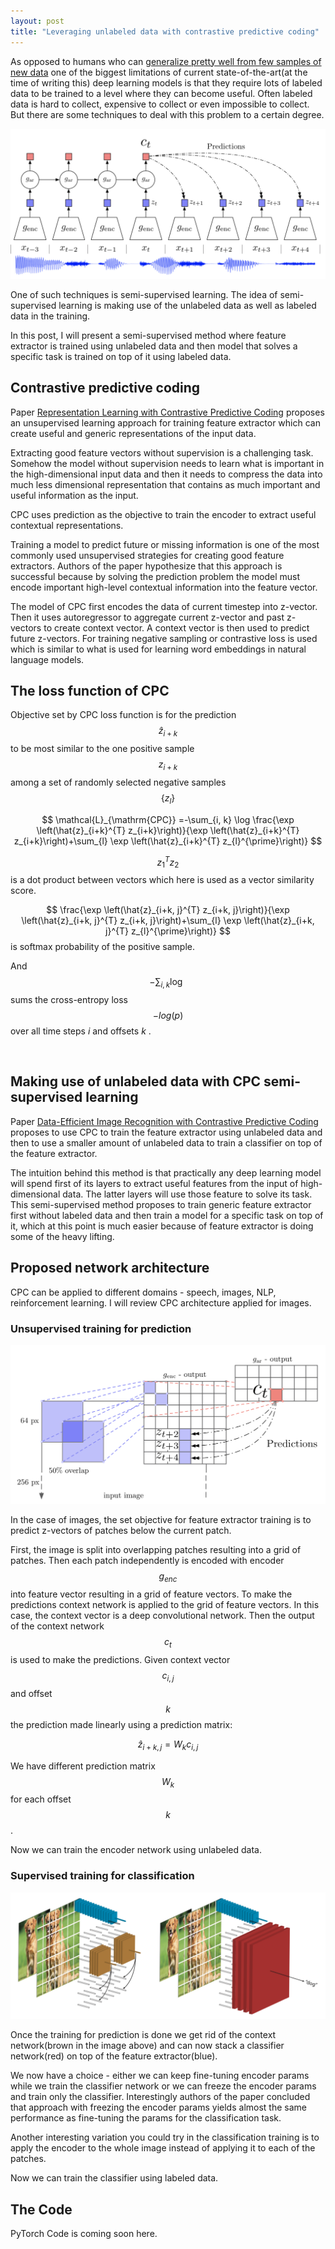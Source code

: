 ```yaml
---
layout: post
title: "Leveraging unlabeled data with contrastive predictive coding"
---
```


As opposed to humans who can [generalize pretty well from few samples of new data](https://youtu.be/Ucp0TTmvqOE?t=7091) one of the biggest limitations of current state-of-the-art(at the time of writing this) deep learning models is that they require lots of labeled data to be trained to a level where they can become useful. Often labeled data is hard to collect, expensive to collect or even impossible to collect. But there are some techniques to deal with this problem to a certain degree.

![img1](/img/contrastive_predictive_coding/overview.png)

One of such techniques is semi-supervised learning. The idea of semi-supervised learning is making use of the unlabeled data as well as labeled data in the training.

In this post, I will present a semi-supervised method where feature extractor is trained using unlabeled data and then model that solves a specific task is trained on top of it using labeled data.

## Contrastive predictive coding

Paper [Representation Learning with Contrastive Predictive Coding](https://arxiv.org/abs/1807.03748) proposes an unsupervised learning approach for training feature extractor which can create useful and generic representations of the input data.

Extracting good feature vectors without supervision is a challenging task. Somehow the model without supervision needs to learn what is important in the high-dimensional input data and then it needs to compress the data into much less dimensional representation that contains as much important and useful information as the input.

CPC uses prediction as the objective to train the encoder to extract useful contextual representations.

Training a model to predict future or missing information is one of the most commonly used unsupervised strategies for creating good feature extractors. Authors of the paper hypothesize that this approach is successful because by solving the prediction problem the model must encode important high-level contextual information into the feature vector.

The model of CPC first encodes the data of current timestep into z-vector. Then it uses autoregressor to aggregate current z-vector and past z-vectors to create context vector. A context vector is then used to predict future z-vectors. For training negative sampling or contrastive loss is used which is similar to what is used for learning word embeddings in natural language models.


## The loss function of CPC

Objective set by CPC loss function is for the prediction $$ \hat{z}_{i+k} $$ to be most similar to the one positive sample $$ z_{i+k} $$ among a set of randomly selected negative samples $$ \{ z_l \} $$


$$
\mathcal{L}_{\mathrm{CPC}} =-\sum_{i, k} \log \frac{\exp \left(\hat{z}_{i+k}^{T} z_{i+k}\right)}{\exp \left(\hat{z}_{i+k}^{T} z_{i+k}\right)+\sum_{l} \exp \left(\hat{z}_{i+k}^{T} z_{l}^{\prime}\right)}
$$

$$ z_1^{T} z_2 $$ is a dot product between vectors which here is used as a vector similarity score.

$$ \frac{\exp \left(\hat{z}_{i+k, j}^{T} z_{i+k, j}\right)}{\exp \left(\hat{z}_{i+k, j}^{T} z_{i+k, j}\right)+\sum_{l} \exp \left(\hat{z}_{i+k, j}^{T} z_{l}^{\prime}\right)} $$ is softmax probability of the positive sample.

And $$ -\sum_{i, k} \log \ $$ sums the cross-entropy loss $$ -log(p) $$ over all time steps $i$ and offsets $k$  . 

<br>

## Making use of unlabeled data with CPC semi-supervised learning

Paper [Data-Efficient Image Recognition with Contrastive Predictive Coding](https://arxiv.org/abs/1905.09272) proposes to use CPC to train the feature extractor using unlabeled data and then to use a smaller amount of unlabeled data to train a classifier on top of the feature extractor. 

The intuition behind this method is that practically any deep learning model will spend first of its layers to extract useful features from the input of high-dimensional data. The latter layers will use those feature to solve its task. This semi-supervised method proposes to train generic feature extractor first without labeled data and then train a model for a specific task on top of it, which at this point is much easier because of feature extractor is doing some of the heavy lifting. 

## Proposed network architecture

CPC can be applied to different domains - speech, images, NLP, reinforcement learning. I will review CPC architecture applied for images.

### Unsupervised training for prediction

![img2](/img/contrastive_predictive_coding/cnn_architecuture.png)

In the case of images, the set objective for feature extractor training is to predict z-vectors of patches below the current patch.

First, the image is split into overlapping patches resulting into a grid of patches. Then each patch independently is encoded with encoder $$ g_{enc} $$ into feature vector resulting in a grid of feature vectors. To make the predictions context network is applied to the grid of feature vectors. In this case, the context vector is a deep convolutional network. Then the output of the context network  $$ c_t $$ is used to make the predictions. Given context vector $$ c_{i,j} $$ and offset $$ k $$ the prediction made linearly using a prediction matrix:

$$  \hat{z}_{i+k, j}=W_{k} c_{i, j} $$

We have different prediction matrix $$ W_{k} $$ for each offset $$ k $$. 

Now we can train the encoder network using unlabeled data.

### Supervised training for classification

![img3](/img/contrastive_predictive_coding/classifier.png)

Once the training for prediction is done we get rid of the context network(brown in the image above) and can now stack a classifier network(red) on top of the feature extractor(blue).

We now have a choice - either we can keep fine-tuning encoder params while we train the classifier network or we can freeze the encoder params and train only the classifier. Interestingly authors of the paper concluded that approach with freezing the encoder params yields almost the same performance as fine-tuning the params for the classification task.

Another interesting variation you could try in the classification training is to apply the encoder to the whole image instead of applying it to each of the patches.

Now we can train the classifier using labeled data.

## The Code

PyTorch Code is coming soon here.

